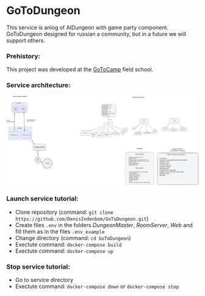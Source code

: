 # GoToDungeon
This service is anlog of AIDungeon with game party component.
GoToDungeon designed for russian a community, but in a future we will support others.

### Prehistory:
This project was developed at the [GoToCamp](https://goto.msk.ru/) field school.

### Service architecture:
<img src="./architecture.svg">

### Launch service tutorial:
- Clone repository (command: `git clone https://github.com/DenisIndenbom/GoToDungeon.git`)
- Create files `.env` in the folders *DungeonMaster*, *RoomServer*, *Web* and fill them as in the files `.env_example`
- Change directory (command: `cd GoToDungeon`)
- Exectute command: `docker-compose build`
- Exectute command: `docker-compose up`

### Stop service tutorial:
- Go to service directory
- Exectute command: `docker-compose down` or `docker-compose stop`